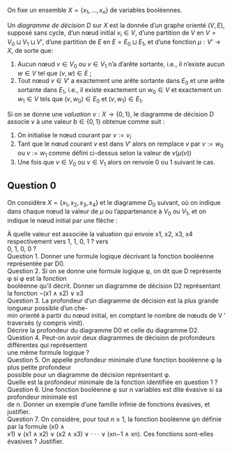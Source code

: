 On fixe un ensemble $X = \{x_1, ... , x_n\}$ de variables booléennes.

Un *diagramme de décision* $D$ sur $X$ est la donnée d’un graphe orienté $(V, E)$, supposé sans cycle, d’un nœud initial $v_i \in V$, d’une partition de $V$ en $V =  V_0 \sqcup V_1 \sqcup V'$, d’une partition de $E$ en $E = E_0 \sqcup E_1$, et d’une fonction $μ : V' \to X$, de sorte que:
1) Aucun nœud  $v \in V_0$ ou $v \in V_1$ n’a d’arête sortante, i.e., il n’existe aucun $w \in V$ tel que $(v, w) \in E$ ;
2) Tout nœud $v \in V'$ a exactement une arête sortante dans $E_0$ et une arête sortante dans $E_1$, i.e., il existe exactement un $w_0 \in V$ et exactement un $w_1 \in V$ tels que $(v, w_0) \in E_0$ et $(v, w_1) \in E_1$.

Si on se donne une *valuation* $\nu :  X \to \{0, 1\}$, le diagramme de décision $D$ associe $\nu$ à une valeur $b \in \{0, 1\}$ obtenue comme suit :
1) On initialise le nœud courant par $v := v_i$
2) Tant que le nœud courant $v$ est dans $V'$ alors on remplace $v$ par $v := w_0$ ou $v := w_1$ comme défini ci-dessus selon la valeur de $\nu(μ(v))$
2) Une fois que $v\in V_0$ ou $v \in V_1$ alors on renvoie $0$ ou $1$ suivant le cas.

## Question 0
On considère $X = \{x_1, x_2, x_3, x_4\}$ et le diagramme $D_0$ suivant, où on indique dans chaque nœud la valeur de $μ$ ou l’appartenance à $V_0$ ou $V_1$, et on indique le nœud initial par une flèche :  

À quelle valeur est associée la valuation qui envoie  x1, x2, x3, x4  respectivement vers  1,  1,  0,  1  ? vers  
0,  1,  0,  0  ?  
Question 1.  Donner une formule logique décrivant la fonction booléenne représentée par  D0.  
Question 2.  Si on se donne une formule logique  φ, on dit que  D  représente  φ  si  φ  est la fonction  
booléenne qu’il décrit. Donner un diagramme de décision  D2  représentant la fonction  ¬(x1  ∧  x2)  ∨  x3  
Question 3.  La  profondeur  d’un diagramme de décision est la plus grande longueur possible d’un che-  
min orienté à partir du nœud initial, en comptant le nombre de nœuds de  V  ′  traversés (y compris  vinit).  
Décrire la profondeur du diagramme  D0  et celle du diagramme  D2.  
Question 4.  Peut-on avoir deux diagrammes de décision de profondeurs différentes qui représentent  
une même formule logique ?  
Question 5.  On appelle  profondeur minimale  d’une fonction booléenne  φ  la plus petite profondeur  
possible pour un diagramme de décision représentant  φ.  
Quelle est la profondeur minimale de la fonction identifiée en question 1 ?  
Question 6.  Une fonction booléenne  φ  sur  n  variables est dite  évasive  si sa profondeur minimale est  
de  n. Donner un exemple d’une famille infinie de fonctions évasives, et justifier.  
Question 7.  On considère, pour tout  n  ≥  1, la fonction booléenne  ψn  définie par la formule  (x0  ∧  
x1)  ∨  (x1  ∧  x2)  ∨  (x2  ∧  x3)  ∨ · · · ∨  (xn−1  ∧  xn). Ces fonctions sont-elles évasives ? Justifier.
<!--stackedit_data:
eyJoaXN0b3J5IjpbLTU0OTU0NjI5M119
-->
